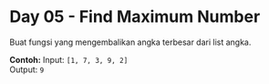 # Day 05 - Find Maximum Number

Buat fungsi yang mengembalikan angka terbesar dari list angka.

**Contoh:**
Input: `[1, 7, 3, 9, 2]`  
Output: `9`